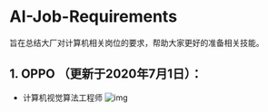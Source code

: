 # AI-Job-Requirements
旨在总结大厂对计算机相关岗位的要求，帮助大家更好的准备相关技能。

## 1. OPPO （更新于2020年7月1日）：
* 计算机视觉算法工程师
 ![img](https://github.com/Jaborie203/Job-Requirements/tree/master/images/CV_Algorithm_OPPO.png)


